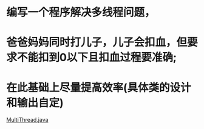 # 编写一个程序解决多线程问题，
# 爸爸妈妈同时打儿子，儿子会扣血，但要求不能扣到0以下且扣血过程要准确;
# 在此基础上尽量提高效率(具体类的设计和输出自定)

 [MultiThread.java](..\code\test_6_code\MultiThread.java) 

